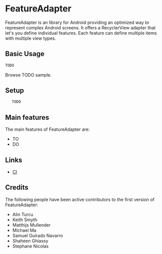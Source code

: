 # FeatureAdapter
FeatureAdapter is an library for Android providing an optimized way to represent complex Android screens.
It offers a RecyclerView adapter that let's you define individual features. Each feature can define multiple items with multiple view types.

## Basic Usage

```java
TODO
```

Browse TODO sample.

## Setup

```groovy
   TODO
```

## Main features
The main features of FeatureAdapter are:
* TO
* DO


## Links
* [CI](https://ci.groupondev.com/job/android/job/FeatureAdapter/)

## Credits 
The following people have been active contributors to the first version of FeatureAdapter:
* Alin Turcu
* Keith Smyth
* Matthijs Mullender
* Michael Ma
* Samuel Guirado Navarro
* Shaheen Ghiassy
* Stephane Nicolas




